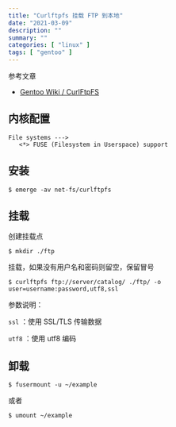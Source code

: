 ```yaml
---
title: "Curlftpfs 挂载 FTP 到本地"
date: "2021-03-09"
description: ""
summary: ""
categories: [ "linux" ]
tags: [ "gentoo" ]
---
```


参考文章

- [Gentoo Wiki / CurlFtpFS](https://wiki.gentoo.org/wiki/CurlFtpFS)

## 内核配置

```text
File systems --->
   <*> FUSE (Filesystem in Userspace) support
```

## 安装

```shell-session
$ emerge -av net-fs/curlftpfs
```

## 挂载

创建挂载点

```shell-session
$ mkdir ./ftp
```

挂载，如果没有用户名和密码则留空，保留冒号

```shell-session
$ curlftpfs ftp://server/catalog/ ./ftp/ -o user=username:password,utf8,ssl
```

参数说明：

`ssl` ：使用 SSL/TLS 传输数据

`utf8` ：使用 utf8 编码

## 卸载

```shell-session
$ fusermount -u ~/example
```

或者

```shell-session
$ umount ~/example
```
